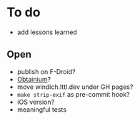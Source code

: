# To do

- add lessons learned

## Open

- publish on F-Droid?
- [Obtainium](https://obtainium.imranr.dev/)?
- move windich.lttl.dev under GH pages?
- `make strip-exif` as pre-commit hook?
- iOS version?
- meaningful tests